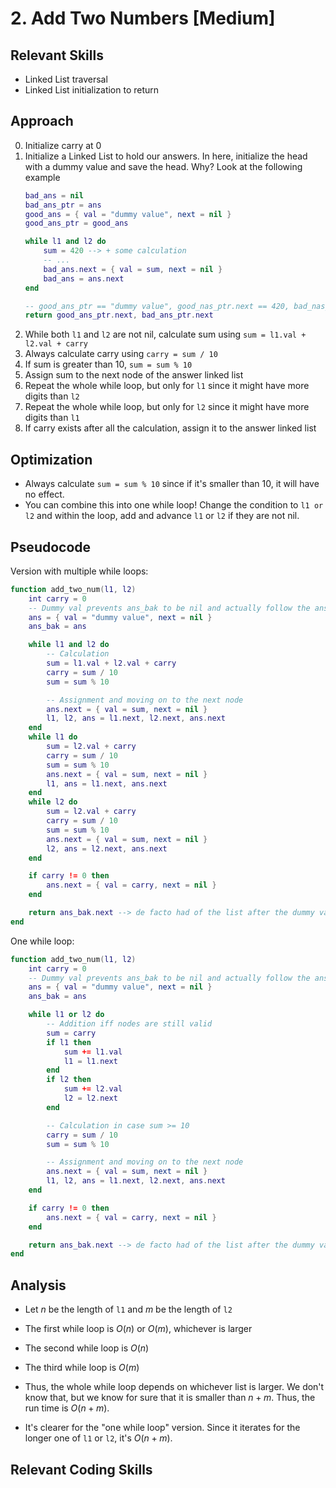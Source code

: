 # 2. Add Two Numbers [Medium]

## Relevant Skills

- Linked List traversal
- Linked List initialization to return

## Approach

0. Initialize carry at 0
0. Initialize a Linked List to hold our answers. In here, initialize the head with a dummy value and save the head. Why? Look at the following example
    ```lua
    bad_ans = nil
    bad_ans_ptr = ans
    good_ans = { val = "dummy value", next = nil }
    good_ans_ptr = good_ans

    while l1 and l2 do
        sum = 420 --> + some calculation
        -- ...
        bad_ans.next = { val = sum, next = nil }
        bad_ans = ans.next
    end

    -- good_ans_ptr == "dummy value", good_nas_ptr.next == 420, bad_nas_ptr == nil, bad_ans_ptr.next == nightmare
    return good_ans_ptr.next, bad_ans_ptr.next
    ```
0. While both `l1` and `l2` are not nil, calculate sum using `sum = l1.val + l2.val + carry`
0. Always calculate carry using `carry = sum / 10`
0. If sum is greater than 10, `sum = sum % 10`
0. Assign sum to the next node of the answer linked list
0. Repeat the whole while loop, but only for `l1` since it might have more digits than `l2`
0. Repeat the whole while loop, but only for `l2` since it might have more digits than `l1`
0. If carry exists after all the calculation, assign it to the answer linked list

## Optimization

- Always calculate `sum = sum % 10` since if it's smaller than 10, it will have no effect.
- You can combine this into one while loop!
    Change the condition to `l1 or l2` and within the loop, add and advance `l1` or `l2` if they are not nil.

## Pseudocode

Version with multiple while loops:

```lua
function add_two_num(l1, l2)
    int carry = 0
    -- Dummy val prevents ans_bak to be nil and actually follow the ans linked list
    ans = { val = "dummy value", next = nil }
    ans_bak = ans

    while l1 and l2 do
        -- Calculation
        sum = l1.val + l2.val + carry
        carry = sum / 10
        sum = sum % 10

        -- Assignment and moving on to the next node
        ans.next = { val = sum, next = nil }
        l1, l2, ans = l1.next, l2.next, ans.next
    end
    while l1 do
        sum = l2.val + carry
        carry = sum / 10
        sum = sum % 10
        ans.next = { val = sum, next = nil }
        l1, ans = l1.next, ans.next
    end
    while l2 do
        sum = l2.val + carry
        carry = sum / 10
        sum = sum % 10
        ans.next = { val = sum, next = nil }
        l2, ans = l2.next, ans.next
    end

    if carry != 0 then
        ans.next = { val = carry, next = nil }
    end

    return ans_bak.next --> de facto had of the list after the dummy val
end
```

One while loop:

```lua
function add_two_num(l1, l2)
    int carry = 0
    -- Dummy val prevents ans_bak to be nil and actually follow the ans linked list
    ans = { val = "dummy value", next = nil }
    ans_bak = ans

    while l1 or l2 do
        -- Addition iff nodes are still valid
        sum = carry
        if l1 then
            sum += l1.val
            l1 = l1.next
        end
        if l2 then
            sum += l2.val
            l2 = l2.next
        end

        -- Calculation in case sum >= 10
        carry = sum / 10
        sum = sum % 10

        -- Assignment and moving on to the next node
        ans.next = { val = sum, next = nil }
        l1, l2, ans = l1.next, l2.next, ans.next
    end

    if carry != 0 then
        ans.next = { val = carry, next = nil }
    end

    return ans_bak.next --> de facto had of the list after the dummy val
end
```

## Analysis

- Let $n$ be the length of `l1` and $m$ be the length of `l2`
- The first while loop is $O(n)$ or $O(m)$, whichever is larger
- The second while loop is $O(n)$
- The third while loop is $O(m)$
- Thus, the whole while loop depends on whichever list is larger.
    We don't know that, but we know for sure that it is smaller than $n + m$.
    Thus, the run time is $O(n + m)$.

- It's clearer for the "one while loop" version.
    Since it iterates for the longer one of `l1` or `l2`, it's $O(n + m)$.

## Relevant Coding Skills

